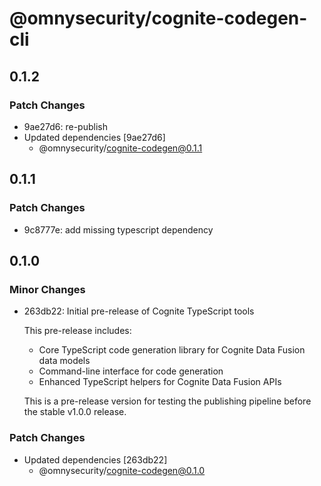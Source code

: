 # @omnysecurity/cognite-codegen-cli

## 0.1.2

### Patch Changes

- 9ae27d6: re-publish
- Updated dependencies [9ae27d6]
  - @omnysecurity/cognite-codegen@0.1.1

## 0.1.1

### Patch Changes

- 9c8777e: add missing typescript dependency

## 0.1.0

### Minor Changes

- 263db22: Initial pre-release of Cognite TypeScript tools

  This pre-release includes:
  - Core TypeScript code generation library for Cognite Data Fusion data models
  - Command-line interface for code generation
  - Enhanced TypeScript helpers for Cognite Data Fusion APIs

  This is a pre-release version for testing the publishing pipeline before the stable v1.0.0 release.

### Patch Changes

- Updated dependencies [263db22]
  - @omnysecurity/cognite-codegen@0.1.0
